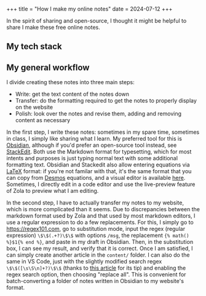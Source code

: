 +++
title = "How I make my online notes"
date = 2024-07-12
+++

In the spirit of sharing and open-source, I thought it might be helpful to share I make these free online notes.

<!-- more -->

## My tech stack

## My general workflow

I divide creating these notes into three main steps:

- Write: get the text content of the notes down
- Transfer: do the formatting required to get the notes to properly display on the website
- Polish: look over the notes and revise them, adding and removing content as necessary

In the first step, I write these notes: sometimes in my spare time, sometimes in class, I simply like sharing what I learn. My preferred tool for this is [Obsidian](https://obsidian.md/), although if you'd prefer an open-source tool instead, see [StackEdit](https://stackedit.io/). Both use the Markdown format for typesetting, which for most intents and purposes is just typing normal text with some additional formatting text. Obsidian and Stackedit also allow entering equations via [LaTeX](@/latex-math-tutorial.md) format: if you're not familar with that, it's the same format that you can copy from [Desmos](https://www.desmos.com/calculator) equations, and a visual editor is available [here](https://cortexjs.io/mathlive/demo/). Sometimes, I directly edit in a code editor and use the live-preview feature of Zola to preview what I am editing.

In the second step, I have to actually transfer my notes to my website, which is more complicated than it seems. Due to discrepancies between the markdown format used by Zola and that used by most markdown editors, I use a regular expression to do a few replacements. For this, I simply go to <https://regex101.com>, go to substitution mode, input the regex (regular expression) `\$\$(.+?)\$\$` with options `/msg`, the replacement `{% math() %}$1{% end %}`, and paste in my draft in Obsidian. Then, in the substitution box, I can see my result, and verify that it is correct. Once I am satisfied, I can simply create another article in the `content/` folder. I can also do the same in VS Code, just with the slightly modified search regex `\$\$([\s\S\n]+?)\$\$` (thanks to [this article](https://www.waldo.be/2022/01/31/multi-line-text-search-in-vscode-with-regex/) for its tip) and enabling the regex search option, then choosing "replace all". This is convenient for batch-converting a folder of notes written in Obsidian to my website's format.